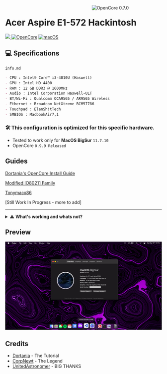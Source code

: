 <img align="right" src="https://raw.githubusercontent.com/acidanthera/OpenCorePkg/master/Docs/Logos/OpenCore_with_text_Small.png" alt="OpenCore 0.7.0" width="225">

# Acer Aspire E1-572 Hackintosh
<a href="https://github.com/Birdabo404/E1-572_Hackintosh/commits/master"> <img src="https://img.shields.io/github/last-commit/Birdabo404/E1-572_Hackintosh"/> </a>
[![OpenCore](https://img.shields.io/badge/OpenCore-0.9.9-blue.svg)](https://github.com/acidanthera/OpenCorePkg)
[![macOS](https://img.shields.io/badge/macOS-BigSur-yellow.svg)]()

## 💻 Specifications

`info.md`

```markdown
- CPU : Intel® Core™ i3-4010U (Haswell)
- GPU : Intel HD 4400
- RAM : 12 GB DDR3 @ 1600MHz
- Audio : Intel Corporation Haswell-ULT
- BT/Wi-Fi : Qualcomm QCA9565 / AR9565 Wireless
- Ethernet : Broadcom NetXtreme BCM57786
- Touchpad : ElanSh!tTech
- SMBIOS : MacbookAir7,1 
```

### 🛠️ This configuration is optimized for this specific hardware. 
   * Tested to work only for **MacOS BigSur** `11.7.10`
   * OpenCore `0.9.9 Released`
  
## Guides

[Dortania's OpenCore Install Guide](https://dortania.github.io/OpenCore-Install-Guide/prerequisites.html)

[Modified IO80211 Family](https://www.insanelymac.com/forum/files/file/1008-io80211family-modif/)

[Tonymacx86](https://www.tonymacx86.com/threads/guide-kext-elan-elantech-ps-2-kext.300285/)

[Still Work In Progress - more to add]

----------------------------

<details>
<summary>⚠️ <strong>What's working and whats not?</strong></summary><br >

## Working
```markdown
- 🍱 Wifi : The wifi icon on the menu bar is stucked on 1 bar ;-; kext limitation Otherwise Full Working.

- 🍙 GPU : Graphic Acceleration is Fully Working.

- 🍞 Sleep : Working but needs keyboard interruption.

- 🍵 iServices :(iMessage, Facetime, iCloud)

- 🍣 Touchpad : Works but a little wonky with multi-touch, no idea why.

- 🍫 Audio : Output isn't working (could be faulty hardware) but Working with headphones.

- 🍤 USB ports - Fully working.

- 🍕 Integrated Webcam : Fully working.

- 🍟 Battery : Fully working.

- 🍋 Shutdown/Restart : Fully working. 
```
  
</details>

## Preview

<img src="https://github.com/Birdabo404/E1-572_Hackintosh/blob/main/Images/AboutThisMacSS.png">

## Credits
- [Dortania](https://dortania.github.io/OpenCore-Install-Guide/config.plist/haswell.html) - The Tutorial
- [CorpNewt](https://github.com/corpnewt/SSDTTime) - The Legend
- [UnitedAstronomer](https://github.com/unitedastronomer) - BIG THANKS 
